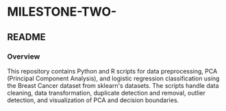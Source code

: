 # MILESTONE-TWO-
## README
### Overview
This repository contains Python and R scripts for data preprocessing, PCA (Principal Component Analysis), and logistic regression classification using the Breast Cancer dataset from sklearn's datasets. The scripts handle data cleaning, data transformation, duplicate detection and removal, outlier detection, and visualization of PCA and decision boundaries.
